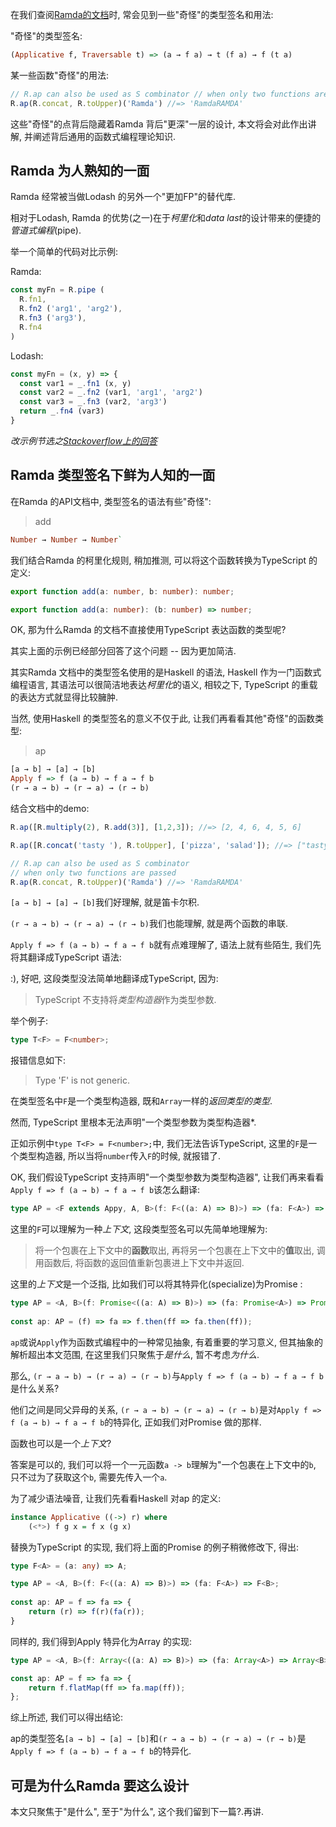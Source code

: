 在我们查阅[Ramda的文档](https://ramdajs.com/docs/)时, 常会见到一些"奇怪"的类型签名和用法:

"奇怪"的类型签名:  
```haskell
(Applicative f, Traversable t) => (a → f a) → t (f a) → f (t a)
```

某一些函数"奇怪"的用法:
```javascript
// R.ap can also be used as S combinator // when only two functions are passed 
R.ap(R.concat, R.toUpper)('Ramda') //=> 'RamdaRAMDA'
```

这些"奇怪"的点背后隐藏着Ramda 背后"更深"一层的设计, 本文将会对此作出讲解, 并阐述背后通用的函数式编程理论知识.

## Ramda 为人熟知的一面

Ramda 经常被当做Lodash 的另外一个"更加FP"的替代库.

相对于Lodash, Ramda 的优势(之一)在于*柯里化*和*data last*的设计带来的便捷的*管道式编程*(pipe).

举一个简单的代码对比示例:

Ramda: 
```javascript
const myFn = R.pipe (
  R.fn1,
  R.fn2 ('arg1', 'arg2'),
  R.fn3 ('arg3'),
  R.fn4
)
```

Lodash:
```javascript
const myFn = (x, y) => {
  const var1 = _.fn1 (x, y)
  const var2 = _.fn2 (var1, 'arg1', 'arg2')
  const var3 = _.fn3 (var2, 'arg3')
  return _.fn4 (var3)
}
```

*改示例节选之[Stackoverflow上的回答](https://stackoverflow.com/a/71403954/6592925)*

## Ramda 类型签名下鲜为人知的一面

在Ramda 的API文档中, 类型签名的语法有些"奇怪":

> add
```haskell
Number → Number → Number`
```

我们结合Ramda 的柯里化规则, 稍加推测, 可以将这个函数转换为TypeScript 的定义:

```TypeScript
export function add(a: number, b: number): number;

export function add(a: number): (b: number) => number;
```

OK, 那为什么Ramda 的文档不直接使用TypeScript 表达函数的类型呢?

其实上面的示例已经部分回答了这个问题 -- 因为更加简洁.

其实Ramda 文档中的类型签名使用的是Haskell 的语法, Haskell 作为一门函数式编程语言, 其语法可以很简洁地表达*柯里化*的语义, 相较之下, TypeScript 的重载的表达方式就显得比较臃肿.

当然, 使用Haskell 的类型签名的意义不仅于此, 让我们再看看其他"奇怪"的函数类型:

> ap
```haskell
[a → b] → [a] → [b]
Apply f => f (a → b) → f a → f b
(r → a → b) → (r → a) → (r → b)
```

结合文档中的demo:

```javascript
R.ap([R.multiply(2), R.add(3)], [1,2,3]); //=> [2, 4, 6, 4, 5, 6]

R.ap([R.concat('tasty '), R.toUpper], ['pizza', 'salad']); //=> ["tasty pizza", "tasty salad", "PIZZA", "SALAD"] 

// R.ap can also be used as S combinator 
// when only two functions are passed 
R.ap(R.concat, R.toUpper)('Ramda') //=> 'RamdaRAMDA'
```

`[a → b] → [a] → [b]`我们好理解, 就是笛卡尔积.

`(r → a → b) → (r → a) → (r → b)`我们也能理解, 就是两个函数的串联.

`Apply f => f (a → b) → f a → f b`就有点难理解了, 语法上就有些陌生, 我们先将其翻译成TypeScript 语法:

:), 好吧, 这段类型没法简单地翻译成TypeScript, 因为:

> TypeScript 不支持将*类型构造器*作为类型参数.

举个例子:

```TypeScript
type T<F> = F<number>;
```

报错信息如下:

> Type 'F' is not generic.

在类型签名中`F`是一个类型构造器, 既和`Array`一样的*返回类型的类型*.

然而, TypeScript 里根本无法声明"一个类型参数为类型构造器*.

正如示例中`type T<F> = F<number>;`中, 我们无法告诉TypeScript, 这里的`F`是一个类型构造器, 所以当将`number`传入`F`的时候, 就报错了.

OK, 我们假设TypeScript 支持声明"一个类型参数为类型构造器", 让我们再来看看`Apply f => f (a → b) → f a → f b`该怎么翻译:

```TypeScript
type AP = <F extends Appy, A, B>(f: F<((a: A) => B)>) => (fa: F<A>) => F<B>;
```

这里的`F`可以理解为一种*上下文*, 这段类型签名可以先简单地理解为:

> 将一个包裹在上下文中的**函数**取出, 再将另一个包裹在上下文中的**值**取出, 
> 调用函数后, 将函数的返回值重新包裹进上下文中并返回.

这里的*上下文*是一个泛指, 比如我们可以将其特异化(specialize)为Promise :

```TypeScript
type AP = <A, B>(f: Promise<((a: A) => B)>) => (fa: Promise<A>) => Promise<B>;  
  
const ap: AP = (f) => fa => f.then(ff => fa.then(ff));
```

`ap`或说`Apply`作为函数式编程中的一种常见抽象, 有着重要的学习意义, 但其抽象的解析超出本文范围, 在这里我们只聚焦于*是什么*, 暂不考虑*为什么*.

那么, `(r → a → b) → (r → a) → (r → b)`与`Apply f => f (a → b) → f a → f b`是什么关系?

他们之间是同父异母的关系, `(r → a → b) → (r → a) → (r → b)`是对`Apply f => f (a → b) → f a → f b`的特异化, 正如我们对Promise 做的那样.

函数也可以是一个*上下文*?

答案是可以的, 我们可以将一个一元函数`a -> b`理解为"一个包裹在上下文中的`b`, 只不过为了获取这个`b`, 需要先传入一个`a`.

为了减少语法噪音, 让我们先看看Haskell 对ap 的定义:

```haskell
instance Applicative ((->) r) where
    (<*>) f g x = f x (g x)
```

替换为TypeScript 的实现, 我们将上面的Promise 的例子稍微修改下, 得出:

```TypeScript
type F<A> = (a: any) => A;

type AP = <A, B>(f: F<((a: A) => B)>) => (fa: F<A>) => F<B>;  
  
const ap: AP = f => fa => {  
    return (r) => f(r)(fa(r));  
}
```

同样的, 我们得到Apply 特异化为Array 的实现:

```TypeScript
type AP = <A, B>(f: Array<((a: A) => B)>) => (fa: Array<A>) => Array<B>;

const ap: AP = f => fa => {
	return f.flatMap(ff => fa.map(ff));
};
```

综上所述, 我们可以得出结论:

ap的类型签名`[a → b] → [a] → [b]`和`(r → a → b) → (r → a) → (r → b)`是`Apply f => f (a → b) → f a → f b`的特异化.

##  可是为什么Ramda 要这么设计

本文只聚焦于"是什么", 至于"为什么", 这个我们留到下一篇?.再讲. 